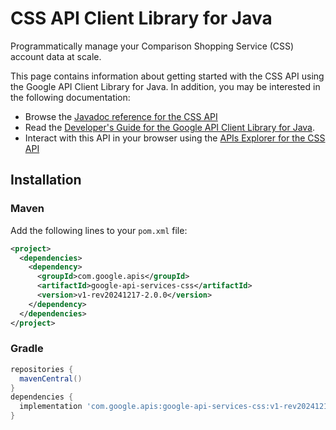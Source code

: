 # CSS API Client Library for Java

Programmatically manage your Comparison Shopping Service (CSS) account data at scale.

This page contains information about getting started with the CSS API
using the Google API Client Library for Java. In addition, you may be interested
in the following documentation:

* Browse the [Javadoc reference for the CSS API][javadoc]
* Read the [Developer's Guide for the Google API Client Library for Java][google-api-client].
* Interact with this API in your browser using the [APIs Explorer for the CSS API][api-explorer]

## Installation

### Maven

Add the following lines to your `pom.xml` file:

```xml
<project>
  <dependencies>
    <dependency>
      <groupId>com.google.apis</groupId>
      <artifactId>google-api-services-css</artifactId>
      <version>v1-rev20241217-2.0.0</version>
    </dependency>
  </dependencies>
</project>
```

### Gradle

```gradle
repositories {
  mavenCentral()
}
dependencies {
  implementation 'com.google.apis:google-api-services-css:v1-rev20241217-2.0.0'
}
```

[javadoc]: https://googleapis.dev/java/google-api-services-css/latest/index.html
[google-api-client]: https://github.com/googleapis/google-api-java-client/
[api-explorer]: https://developers.google.com/apis-explorer/#p/css/v1/
